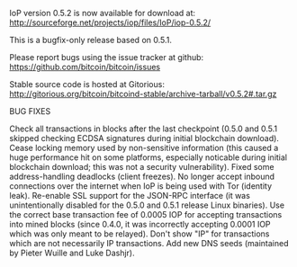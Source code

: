 IoP version 0.5.2 is now available for download at:
http://sourceforge.net/projects/iop/files/IoP/iop-0.5.2/

This is a bugfix-only release based on 0.5.1.

Please report bugs using the issue tracker at github:
https://github.com/bitcoin/bitcoin/issues

Stable source code is hosted at Gitorious:
http://gitorious.org/bitcoin/bitcoind-stable/archive-tarball/v0.5.2#.tar.gz

BUG FIXES

Check all transactions in blocks after the last checkpoint (0.5.0 and 0.5.1 skipped checking ECDSA signatures during initial blockchain download).
Cease locking memory used by non-sensitive information (this caused a huge performance hit on some platforms, especially noticable during initial blockchain download; this was
not a security vulnerability).
Fixed some address-handling deadlocks (client freezes).
No longer accept inbound connections over the internet when IoP is being used with Tor (identity leak).
Re-enable SSL support for the JSON-RPC interface (it was unintentionally disabled for the 0.5.0 and 0.5.1 release Linux binaries).
Use the correct base transaction fee of 0.0005 IOP for accepting transactions into mined blocks (since 0.4.0, it was incorrectly accepting 0.0001 IOP which was only meant to be relayed).
Don't show "IP" for transactions which are not necessarily IP transactions.
Add new DNS seeds (maintained by Pieter Wuille and Luke Dashjr).
